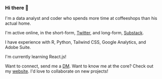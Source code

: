 ### Hi there 👋

I'm a data analyst and coder who spends more time at coffeeshops than his actual home.

I'm active online, in the short-form, [Twitter](https://twitter.com/drewbyts), and long-form, [Substack](https://substack.com/profile/36255055-andrew-ramirez?utm_source=user-menu). 

I have experience with R, Python, Tailwind CSS, Google Analytics, and Adobe Suite.

I'm currently learning React.js!

Want to connect, send me a [DM](https://twitter.com/drewbyts). Want to know me at the core? Check out my [website](https://drewbyts.netlify.app). I'd love to collaborate on new projects!

<!--
**drewbyts/drewbyts** is a ✨ _special_ ✨ repository because its `README.md` (this file) appears on your GitHub profile.

Here are some ideas to get you started:

- 🔭 I’m currently working on ...
- 🌱 I’m currently learning ...
- 👯 I’m looking to collaborate on ...
- 🤔 I’m looking for help with ...
- 💬 Ask me about ...
- 📫 How to reach me: ...
- 😄 Pronouns: ...
- ⚡ Fun fact: ...
-->
